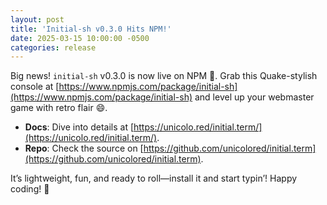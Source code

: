 ```yaml
---
layout: post
title: 'Initial-sh v0.3.0 Hits NPM!'
date: 2025-03-15 10:00:00 -0500
categories: release
---
```


Big news! `initial-sh` v0.3.0 is now live on NPM 🎉. Grab this Quake-stylish
console at
[https://www.npmjs.com/package/initial-sh](https://www.npmjs.com/package/initial-sh)
and level up your webmaster game with retro flair 😄.

- **Docs**: Dive into details at
  [https://unicolo.red/initial.term/](https://unicolo.red/initial.term/).
- **Repo**: Check the source on
  [https://github.com/unicolored/initial.term](https://github.com/unicolored/initial.term).

It’s lightweight, fun, and ready to roll—install it and start typin’! Happy
coding! 🚀
